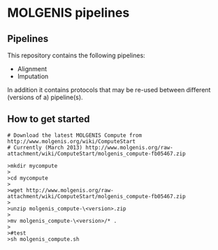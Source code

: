 # MOLGENIS pipelines

## Pipelines

This repository contains the following pipelines:
* Alignment
* Imputation

In addition it contains protocols that may be re-used between different (versions of a) pipeline(s).

## How to get started

	# Download the latest MOLGENIS Compute from http://www.molgenis.org/wiki/ComputeStart
	# Currently (March 2013) http://www.molgenis.org/raw-attachment/wiki/ComputeStart/molgenis_compute-fb05467.zip
	
	>mkdir mycompute
	>
	>cd mycompute
	>
	>wget http://www.molgenis.org/raw-attachment/wiki/ComputeStart/molgenis_compute-fb05467.zip
	>
	>unzip molgenis_compute-\<version>.zip
	>
	>mv molgenis_compute-\<version>/* .  
	>  
	>#test  
	>sh molgenis_compute.sh  
